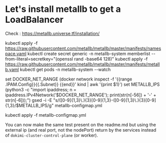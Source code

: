 # Let's install metallb to get a LoadBalancer

Check : https://metallb.universe.tf/installation/

kubectl apply -f https://raw.githubusercontent.com/metallb/metallb/master/manifests/namespace.yaml
kubectl create secret generic -n metallb-system memberlist --from-literal=secretkey="(openssl rand -base64 128)"
kubectl apply -f https://raw.githubusercontent.com/metallb/metallb/master/manifests/metallb.yaml
kubectl get pods -n metallb-system --watch 

set DOCKER_NET_RANGE (docker network inspect -f '{{range .IPAM.Config}}{{.Subnet}} {{end}}' kind | awk '{print $1}')
set METALLB_IPS (python3 -c "import ipaddress; n = ipaddress.IPv4Network('$DOCKER_NET_RANGE'); print(str(n[-56]) + '-' + str(n[-6]));")
gsed -i -E "s/([0-9]{1,3}\.){3}[0-9]{1,3}-([0-9]{1,3}\.){3}[0-9]{1,3}/$METALLB_IPS/g" metallb-configmap.yml

kubectl apply -f metallb-configmap.yml

You can now make the same test present on the readme.md but using the external ip (and real port, not the nodePort) return by the services instead of `dokimi-cluster-control-plane` (or worker).